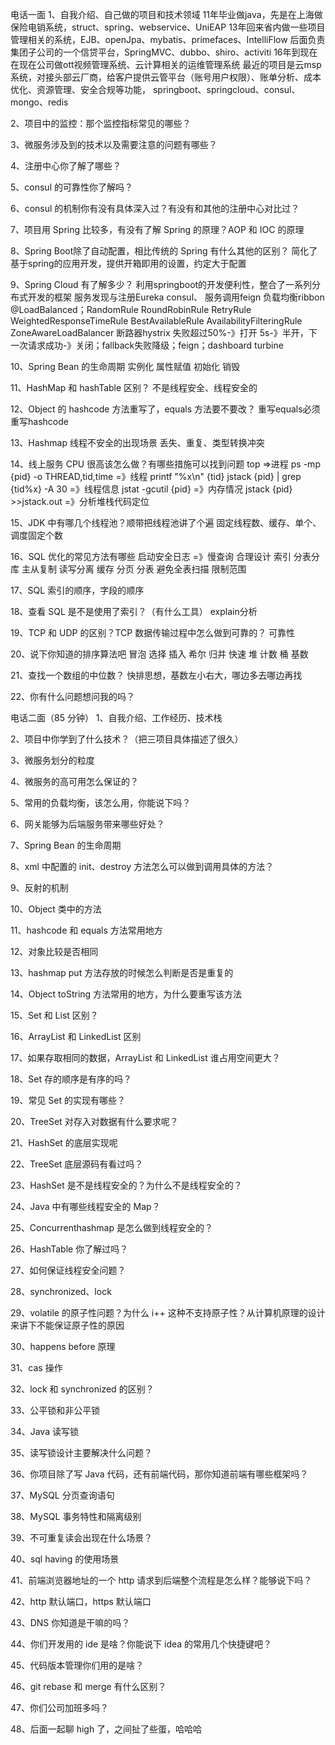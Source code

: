电话一面
1、自我介绍、自己做的项目和技术领域
11年毕业做java，先是在上海做保险电销系统，struct、spring、webservice、UniEAP
13年回来省内做一些项目管理相关的系统，EJB、openJpa、mybatis、primefaces、IntelliFlow
后面负责集团子公司的一个信贷平台，SpringMVC、dubbo、shiro、activiti
16年到现在在现在公司做ott视频管理系统、云计算相关的运维管理系统
最近的项目是云msp系统，对接头部云厂商，给客户提供云管平台（账号用户权限）、账单分析、成本优化、资源管理、安全合规等功能，
springboot、springcloud、consul、mongo、redis

2、项目中的监控：那个监控指标常见的哪些？

3、微服务涉及到的技术以及需要注意的问题有哪些？

4、注册中心你了解了哪些？

5、consul 的可靠性你了解吗？

6、consul 的机制你有没有具体深入过？有没有和其他的注册中心对比过？

7、项目用 Spring 比较多，有没有了解 Spring 的原理？AOP 和 IOC 的原理

8、Spring Boot除了自动配置，相比传统的 Spring 有什么其他的区别？
简化了基于spring的应用开发，提供开箱即用的设置，约定大于配置

9、Spring Cloud 有了解多少？
利用springboot的开发便利性，整合了一系列分布式开发的框架
服务发现与注册Eureka consul、
服务调用feign
负载均衡ribbon @LoadBalanced；RandomRule RoundRobinRule RetryRule WeightedResponseTimeRule BestAvailableRule AvailabilityFilteringRule ZoneAwareLoadBalancer
断路器hystrix 失败超过50%-》打开 5s-》半开，下一次请求成功-》关闭；fallback失败降级；feign；dashboard turbine

10、Spring Bean 的生命周期
实例化
属性赋值
初始化
销毁

11、HashMap 和 hashTable 区别？
不是线程安全、线程安全的

12、Object 的 hashcode 方法重写了，equals 方法要不要改？
重写equals必须重写hashcode

13、Hashmap 线程不安全的出现场景
丢失、重复、类型转换冲突

14、线上服务 CPU 很高该怎么做？有哪些措施可以找到问题
top =>进程
ps -mp {pid} -o THREAD,tid,time =》线程
printf "%x\n" {tid}
jstack {pid} | grep {tid%x} -A 30 =》线程信息
jstat -gcutil {pid} =》内存情况
jstack {pid} >>jstack.out =》分析堆栈代码定位

15、JDK 中有哪几个线程池？顺带把线程池讲了个遍
固定线程数、缓存、单个、调度固定个数

16、SQL 优化的常见方法有哪些
启动安全日志 =》慢查询
合理设计
索引
分表分库
主从复制 读写分离
缓存 分页 分表
避免全表扫描 限制范围 

17、SQL 索引的顺序，字段的顺序

18、查看 SQL 是不是使用了索引？（有什么工具）
explain分析

19、TCP 和 UDP 的区别？TCP 数据传输过程中怎么做到可靠的？
可靠性

20、说下你知道的排序算法吧
冒泡 选择 插入 希尔 归并 快速 堆 计数 桶 基数

21、查找一个数组的中位数？
快排思想，基数左小右大，哪边多去哪边再找

22、你有什么问题想问我的吗？

电话二面（85 分钟）
1、自我介绍、工作经历、技术栈

2、项目中你学到了什么技术？（把三项目具体描述了很久）

3、微服务划分的粒度

4、微服务的高可用怎么保证的？

5、常用的负载均衡，该怎么用，你能说下吗？

6、网关能够为后端服务带来哪些好处？

7、Spring Bean 的生命周期

8、xml 中配置的 init、destroy 方法怎么可以做到调用具体的方法？

9、反射的机制

10、Object 类中的方法

11、hashcode 和 equals 方法常用地方

12、对象比较是否相同

13、hashmap put 方法存放的时候怎么判断是否是重复的

14、Object toString 方法常用的地方，为什么要重写该方法

15、Set 和 List 区别？

16、ArrayList 和 LinkedList 区别

17、如果存取相同的数据，ArrayList 和 LinkedList 谁占用空间更大？

18、Set 存的顺序是有序的吗？

19、常见 Set 的实现有哪些？

20、TreeSet 对存入对数据有什么要求呢？

21、HashSet 的底层实现呢

22、TreeSet 底层源码有看过吗？

23、HashSet 是不是线程安全的？为什么不是线程安全的？

24、Java 中有哪些线程安全的 Map？

25、Concurrenthashmap 是怎么做到线程安全的？

26、HashTable 你了解过吗？

27、如何保证线程安全问题？

28、synchronized、lock

29、volatile 的原子性问题？为什么 i++ 这种不支持原子性？从计算机原理的设计来讲下不能保证原子性的原因

30、happens before 原理

31、cas 操作

32、lock 和 synchronized 的区别？

33、公平锁和非公平锁

34、Java 读写锁

35、读写锁设计主要解决什么问题？

36、你项目除了写 Java 代码，还有前端代码，那你知道前端有哪些框架吗？

37、MySQL 分页查询语句

38、MySQL 事务特性和隔离级别

39、不可重复读会出现在什么场景？

40、sql having 的使用场景

41、前端浏览器地址的一个 http 请求到后端整个流程是怎么样？能够说下吗？

42、http 默认端口，https 默认端口

43、DNS 你知道是干嘛的吗？

44、你们开发用的 ide 是啥？你能说下 idea 的常用几个快捷键吧？

45、代码版本管理你们用的是啥？

46、git rebase 和 merge 有什么区别？

47、你们公司加班多吗？

48、后面一起聊 high 了，之间扯了些蛋，哈哈哈